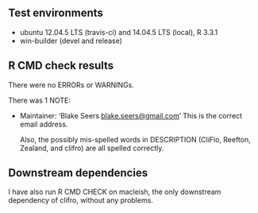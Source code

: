 ## Test environments
* ubuntu 12.04.5 LTS (travis-ci) and 14.04.5 LTS (local), R 3.3.1
* win-builder (devel and release)

## R CMD check results
There were no ERRORs or WARNINGs.

There was 1 NOTE:

* Maintainer: ‘Blake Seers <blake.seers@gmail.com>’
  This is the correct email address.

  Also, the possibly mis-spelled words in DESCRIPTION (CliFlo, Reefton, Zealand, and clifro) are all spelled correctly.

## Downstream dependencies
I have also run R CMD CHECK on macleish, the only downstream dependency of clifro, without any problems.
